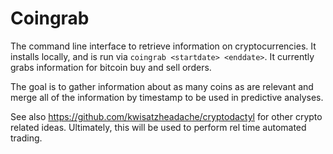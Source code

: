 # Coingrab

The command line interface to retrieve information on cryptocurrencies. It installs locally, and is run via `coingrab <startdate> <enddate>`. It currently grabs information for bitcoin buy and sell orders. 

The goal is to gather information about as many coins as are relevant and merge all of the information by timestamp to be used in predictive analyses. 

See also https://github.com/kwisatzheadache/cryptodactyl for other crypto related ideas. Ultimately, this will be used to perform rel time automated trading.
